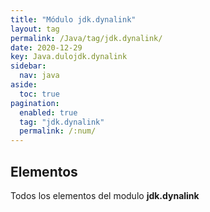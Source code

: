 ```yaml
---
title: "Módulo jdk.dynalink"
layout: tag
permalink: /Java/tag/jdk.dynalink/
date: 2020-12-29
key: Java.dulojdk.dynalink
sidebar: 
  nav: java
aside: 
  toc: true
pagination: 
  enabled: true
  tag: "jdk.dynalink"
  permalink: /:num/
---
```


<h2>Elementos</h2>
Todos los elementos del modulo <strong>jdk.dynalink</strong>
